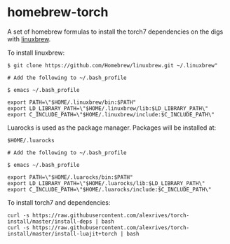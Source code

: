 homebrew-torch
==============

A set of homebrew formulas to install the torch7 dependencies
on the digs with [linuxbrew](https://github.com/Homebrew/linuxbrew).

To install linuxbrew:

    $ git clone https://github.com/Homebrew/linuxbrew.git ~/.linuxbrew"

    # Add the following to ~/.bash_profile

    $ emacs ~/.bash_profile

    export PATH=\"$HOME/.linuxbrew/bin:$PATH"
    export LD_LIBRARY_PATH=\"$HOME/.linuxbrew/lib:$LD_LIBRARY_PATH\"
    export C_INCLUDE_PATH=\"$HOME/.linuxbrew/include:$C_INCLUDE_PATH\"

Luarocks is used as the package manager. Packages will be installed at:

    $HOME/.luarocks

    # Add the following to ~/.bash_profile

    $ emacs ~/.bash_profile

    export PATH=\"$HOME/.luarocks/bin:$PATH"
    export LD_LIBRARY_PATH=\"$HOME/.luarocks/lib:$LD_LIBRARY_PATH\"
    export C_INCLUDE_PATH=\"$HOME/.luarocks/include:$C_INCLUDE_PATH\"
    

To install torch7 and dependencies:

    curl -s https://raw.githubusercontent.com/alexrives/torch-install/master/install-deps | bash
    curl -s https://raw.githubusercontent.com/alexrives/torch-install/master/install-luajit+torch | bash
